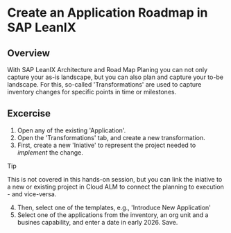 # Create an Application Roadmap in SAP LeanIX

## Overview
With SAP LeanIX Architecture and Road Map Planing you can not only capture your as-is landscape, but you can also plan and capture your to-be landscape. For this, so-called 'Transformations' are used to capture inventory changes for specific points in time or milestones.

## Excercise

1. Open any of the existing 'Application'.
2. Open the 'Transformations' tab, and create a new transformation.
3. First, create a new 'Iniative' to represent the project needed to _implement_ the change.
> [!TIP]
> This is not covered in this hands-on session, but you can link the iniative to a new or existing project in Cloud ALM to connect the planning to execution - and vice-versa.
4. Then, select one of the templates, e.g., 'Introduce New Application'
5. Select one of the applications from the inventory, an org unit and a busines capability, and enter a date in early 2026. Save.
